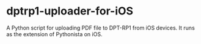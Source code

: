 # dptrp1-uploader-for-iOS
A Python script for uploading PDF file to DPT-RP1 from iOS devices. It runs as the extension of Pythonista on iOS.
